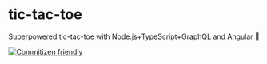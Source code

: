 # tic-tac-toe
Superpowered tic-tac-toe with Node.js+TypeScript+GraphQL and Angular 🚀

[![Commitizen friendly](https://img.shields.io/badge/commitizen-friendly-brightgreen.svg)](http://commitizen.github.io/cz-cli/)

